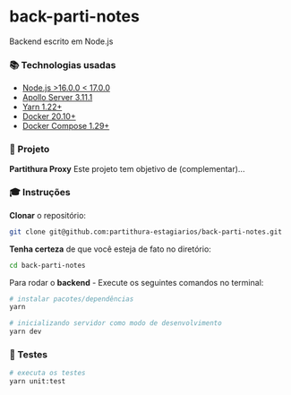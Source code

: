 # back-parti-notes

Backend escrito em Node.js

### :books: Technologias usadas

- [Node.js >16.0.0 < 17.0.0](https://nodejs.org/en/download/)
- [Apollo Server 3.11.1](https://github.com/apollographql/apollo-server)
- [Yarn 1.22+](https://classic.yarnpkg.com/en/docs/install/)
- [Docker 20.10+](https://docs.docker.com/engine/install/)
- [Docker Compose 1.29+](https://docs.docker.com/compose/install/)

### :rocket: Projeto

**Partithura Proxy** Este projeto tem objetivo de (complementar)...

### :mortar_board: Instruções

**Clonar** o repositório:

```bash
git clone git@github.com:partithura-estagiarios/back-parti-notes.git
```

**Tenha certeza** de que você esteja de fato no diretório:

```sh
cd back-parti-notes
```

Para rodar o **backend** - Execute os seguintes comandos no terminal:

```bash
# instalar pacotes/dependências
yarn

# inicializando servidor como modo de desenvolvimento
yarn dev
```

### :test_tube: Testes

```sh
# executa os testes
yarn unit:test
```
